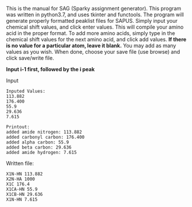 This is the manual for SAG (Sparky assignment generator). This program was written in python3.7, and uses tkinter and functools. 
The program will generate properly formatted peaklist files for SAPUS. Simply input your chemical shift values, and click enter values. 
This will compile your amino acid in the proper format. To add more amino acids, simply type in the chemical shift values for the next 
amino acid, and click add values. **If there is no value for a particular atom, leave it blank.** 
You may add as many values as you wish. When done, choose your save file (use browse) and click save/write file. 

**Input i-1 first, followed by the i peak**


Input
```
Inputed Values:
113.882
176.400
55.9
29.636
7.615

Printout:
added amide nitrogen: 113.882
added carbonyl carbon: 176.400
added alpha carbon: 55.9
added beta carbon: 29.636
added amide hydrogen: 7.615
```

Written file:
```
X1N-HN 113.882
X2N-HA 1000
X1C 176.4
X1CA-HN 55.9
X1CB-HN 29.636
X1N-HN 7.615
```
